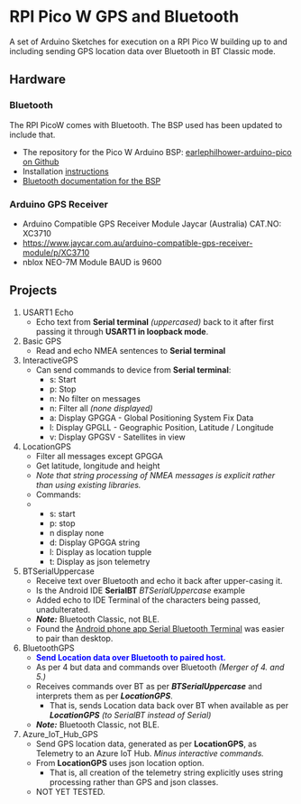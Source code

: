 # RPI Pico W GPS and Bluetooth

A set of Arduino Sketches for execution on a RPI Pico W  building up to and including sending GPS location data over Bluetooth in BT Classic mode.

## Hardware

### Bluetooth
The RPI PicoW comes with Bluetooth. The BSP used has been updated to include that.
- The repository for the Pico W Arduino BSP: [earlephilhower-arduino-pico on Github](https://github.com/earlephilhower/arduino-pico)
- Installation [instructions](https://davidjones.sportronics.com.au/ardpico/RPI-Pico-Arduino-AzSDK-PicoWSetup-pic-ard.html#how-to-install-arduino-bsp-onto-a-rpi-pico)
- [Bluetooth documentation for the BSP](https://arduino-pico.readthedocs.io/en/latest/bluetooth.html)

### Arduino GPS Receiver
  - Arduino Compatible GPS Receiver Module Jaycar (Australia) CAT.NO:  XC3710
  - https://www.jaycar.com.au/arduino-compatible-gps-receiver-module/p/XC3710
  - nblox NEO-7M Module  BAUD is 9600

## Projects

1.  USART1 Echo
    - Echo text from **Serial terminal** _(uppercased)_ back to it after first passing it through **USART1 in loopback mode**.
2.  Basic GPS
    - Read and echo NMEA sentences to **Serial terminal**
3.  InteractiveGPS
    - Can send commands to device from **Serial terminal**:
      - s: Start
      - p: Stop
      - n: No filter on messages
      - n: Filter all _(none displayed)_
      - a: Display GPGGA - Global Positioning System Fix Data
      - l: Display GPGLL - Geographic Position, Latitude / Longitude
      - v: Display GPGSV - Satellites in view
4.  LocationGPS
    - Filter all messages except GPGGA
    - Get latitude, longitude and height
    - _Note that string processing of NMEA messages is explicit rather than using existing libraries._
    - Commands:
    - - s: start
      - p: stop
      - n display none
      - d: Display GPGGA string
      - l: Display as location tupple
      - t: Display as json telemetry
5. BTSerialUppercase
    - Receive text over Bluetooth and echo it back after upper-casing it.
    - Is the Android IDE **SerialBT** _BTSerialUppercase_ example  
    - Added echo to IDE Terminal of the characters being passed, unadulterated.
    - **_Note:_** Bluetooth Classic, not BLE.
    - Found the [Android phone app Serial Bluetooth Terminal](https://play.google.com/store/apps/details?id=de.kai_morich.serial_bluetooth_terminal) was easier to pair than desktop.
6. BluetoothGPS
    - **<font color="blue"><bold>**Send Location data over Bluetooth to paired host.**</bold></font>**
    - As per 4 but data and commands over Bluetooth _(Merger of 4. and 5.)_
    - Receives commands over BT as per **_BTSerialUppercase_** and interprets them as per **_LocationGPS_**.
      - That is, sends Location data back over BT when available as per **_LocationGPS_** _(to SerialBT instead of Serial)_ 
    - **_Note:_** Bluetooth Classic, not BLE.
7. Azure_IoT_Hub_GPS
    - Send GPS location data, generated as per **LocationGPS**, as Telemetry to an Azure IoT Hub. _Minus interactive commands._
    - From **LocationGPS** uses json location option.
      - That is, all creation of the telemetry string explicitly uses string processing rather than GPS and json classes.
    - NOT YET TESTED.
  



